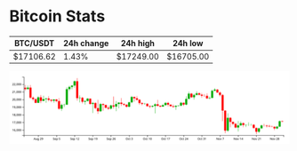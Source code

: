 # Bitcoin Stats

BTC/USDT|24h change|24h high|24h low|
|---|---|---|---|
|$17106.62|1.43%|$17249.00|$16705.00|

<img src="./chart.svg">
